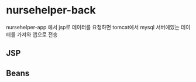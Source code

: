 # nursehelper-back
nursehelper-app 에서 jsp로 데이터를 요청하면 tomcat에서 mysql 서버에있는 데이터를 가져와 앱으로 전송  

## JSP

## Beans
